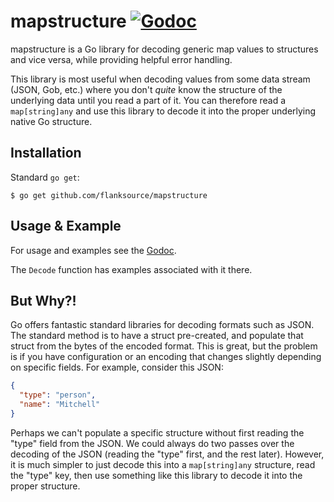 # mapstructure [![Godoc](https://godoc.org/github.com/flanksource/mapstructure?status.svg)](https://godoc.org/github.com/flanksource/mapstructure)

mapstructure is a Go library for decoding generic map values to structures
and vice versa, while providing helpful error handling.

This library is most useful when decoding values from some data stream (JSON,
Gob, etc.) where you don't _quite_ know the structure of the underlying data
until you read a part of it. You can therefore read a `map[string]any`
and use this library to decode it into the proper underlying native Go
structure.

## Installation

Standard `go get`:

```
$ go get github.com/flanksource/mapstructure
```

## Usage & Example

For usage and examples see the [Godoc](http://godoc.org/github.com/flanksource/mapstructure).

The `Decode` function has examples associated with it there.

## But Why?!

Go offers fantastic standard libraries for decoding formats such as JSON.
The standard method is to have a struct pre-created, and populate that struct
from the bytes of the encoded format. This is great, but the problem is if
you have configuration or an encoding that changes slightly depending on
specific fields. For example, consider this JSON:

```json
{
  "type": "person",
  "name": "Mitchell"
}
```

Perhaps we can't populate a specific structure without first reading
the "type" field from the JSON. We could always do two passes over the
decoding of the JSON (reading the "type" first, and the rest later).
However, it is much simpler to just decode this into a `map[string]any`
structure, read the "type" key, then use something like this library
to decode it into the proper structure.
